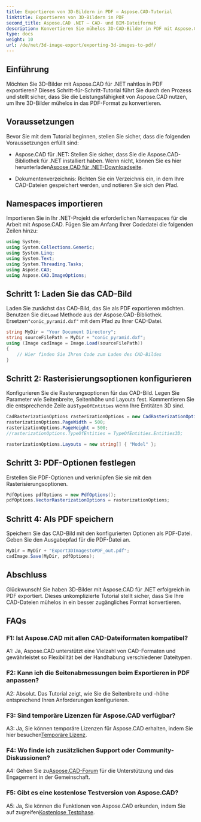 ```yaml
---
title: Exportieren von 3D-Bildern in PDF – Aspose.CAD-Tutorial
linktitle: Exportieren von 3D-Bildern in PDF
second_title: Aspose.CAD .NET – CAD- und BIM-Dateiformat
description: Konvertieren Sie mühelos 3D-CAD-Bilder in PDF mit Aspose.CAD für .NET. Folgen Sie unserer Schritt-für-Schritt-Anleitung für den nahtlosen PDF-Export.
type: docs
weight: 10
url: /de/net/3d-image-export/exporting-3d-images-to-pdf/
---
```

## Einführung

Möchten Sie 3D-Bilder mit Aspose.CAD für .NET nahtlos in PDF exportieren? Dieses Schritt-für-Schritt-Tutorial führt Sie durch den Prozess und stellt sicher, dass Sie die Leistungsfähigkeit von Aspose.CAD nutzen, um Ihre 3D-Bilder mühelos in das PDF-Format zu konvertieren.

## Voraussetzungen

Bevor Sie mit dem Tutorial beginnen, stellen Sie sicher, dass die folgenden Voraussetzungen erfüllt sind:

-  Aspose.CAD für .NET: Stellen Sie sicher, dass Sie die Aspose.CAD-Bibliothek für .NET installiert haben. Wenn nicht, können Sie es hier herunterladen[Aspose.CAD für .NET-Downloadseite](https://releases.aspose.com/cad/net/).

- Dokumentenverzeichnis: Richten Sie ein Verzeichnis ein, in dem Ihre CAD-Dateien gespeichert werden, und notieren Sie sich den Pfad.

## Namespaces importieren

Importieren Sie in Ihr .NET-Projekt die erforderlichen Namespaces für die Arbeit mit Aspose.CAD. Fügen Sie am Anfang Ihrer Codedatei die folgenden Zeilen hinzu:

```csharp
using System;
using System.Collections.Generic;
using System.Linq;
using System.Text;
using System.Threading.Tasks;
using Aspose.CAD;
using Aspose.CAD.ImageOptions;
```

## Schritt 1: Laden Sie das CAD-Bild

 Laden Sie zunächst das CAD-Bild, das Sie als PDF exportieren möchten. Benutzen Sie die`Load` Methode aus der Aspose.CAD-Bibliothek. Ersetzen`"conic_pyramid.dxf"` mit dem Pfad zu Ihrer CAD-Datei.

```csharp
string MyDir = "Your Document Directory";
string sourceFilePath = MyDir + "conic_pyramid.dxf";
using (Image cadImage = Image.Load(sourceFilePath))
{
    // Hier finden Sie Ihren Code zum Laden des CAD-Bildes
}
```

## Schritt 2: Rasterisierungsoptionen konfigurieren

 Konfigurieren Sie die Rasterungsoptionen für das CAD-Bild. Legen Sie Parameter wie Seitenbreite, Seitenhöhe und Layouts fest. Kommentieren Sie die entsprechende Zeile aus`TypeOfEntities` wenn Ihre Entitäten 3D sind.

```csharp
CadRasterizationOptions rasterizationOptions = new CadRasterizationOptions();
rasterizationOptions.PageWidth = 500;
rasterizationOptions.PageHeight = 500;
//rasterizationOptions.TypeOfEntities = TypeOfEntities.Entities3D;

rasterizationOptions.Layouts = new string[] { "Model" };
```

## Schritt 3: PDF-Optionen festlegen

Erstellen Sie PDF-Optionen und verknüpfen Sie sie mit den Rasterisierungsoptionen.

```csharp
PdfOptions pdfOptions = new PdfOptions();
pdfOptions.VectorRasterizationOptions = rasterizationOptions;
```

## Schritt 4: Als PDF speichern

Speichern Sie das CAD-Bild mit den konfigurierten Optionen als PDF-Datei. Geben Sie den Ausgabepfad für die PDF-Datei an.

```csharp
MyDir = MyDir + "Export3DImagestoPDF_out.pdf";
cadImage.Save(MyDir, pdfOptions);
```

## Abschluss

Glückwunsch! Sie haben 3D-Bilder mit Aspose.CAD für .NET erfolgreich in PDF exportiert. Dieses unkomplizierte Tutorial stellt sicher, dass Sie Ihre CAD-Dateien mühelos in ein besser zugängliches Format konvertieren.

## FAQs

### F1: Ist Aspose.CAD mit allen CAD-Dateiformaten kompatibel?

A1: Ja, Aspose.CAD unterstützt eine Vielzahl von CAD-Formaten und gewährleistet so Flexibilität bei der Handhabung verschiedener Dateitypen.

### F2: Kann ich die Seitenabmessungen beim Exportieren in PDF anpassen?

A2: Absolut. Das Tutorial zeigt, wie Sie die Seitenbreite und -höhe entsprechend Ihren Anforderungen konfigurieren.

### F3: Sind temporäre Lizenzen für Aspose.CAD verfügbar?

A3: Ja, Sie können temporäre Lizenzen für Aspose.CAD erhalten, indem Sie hier besuchen[Temporäre Lizenz](https://purchase.aspose.com/temporary-license/).

### F4: Wo finde ich zusätzlichen Support oder Community-Diskussionen?

 A4: Gehen Sie zu[Aspose.CAD-Forum](https://forum.aspose.com/c/cad/19) für die Unterstützung und das Engagement in der Gemeinschaft.

### F5: Gibt es eine kostenlose Testversion von Aspose.CAD?

 A5: Ja, Sie können die Funktionen von Aspose.CAD erkunden, indem Sie auf zugreifen[Kostenlose Testphase](https://releases.aspose.com/).